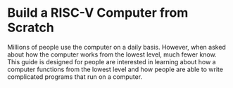 # Build a RISC-V Computer from Scratch

Millions of people use the computer on a daily basis. However, when asked about how the computer works from the lowest level, much fewer know. This guide is 
designed for people are interested in learning about how a computer functions from the lowest level and how people are able to write complicated programs that 
run on a computer. 
